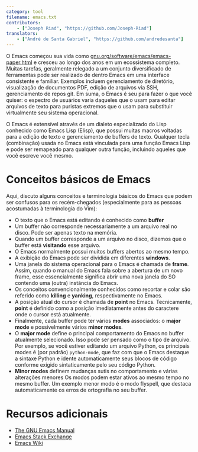```yaml
---
category: tool
filename: emacs.txt
contributors:
    - ["Joseph Riad", "https://github.com/Joseph-Riad"]
translators:
    - ["André de Santa Gabriel", "https://github.com/andredesanta"]
---
```


O Emacs começou sua vida como [gnu.org/software/emacs/emacs-paper.html](https://www.gnu.org/software/emacs/emacs-paper.html) e cresceu
ao longo dos anos em um ecossistema completo. Muitas tarefas, geralmente
relegado a um conjunto diversificado de ferramentas pode ser realizado de dentro
Emacs em uma interface consistente e familiar. Exemplos incluem
gerenciamento de diretório, visualização de documentos PDF, edição de arquivos via SSH, gerenciamento de
repos git. Em suma, o Emacs é seu para fazer
o que você quiser: o espectro de usuários varia daqueles que o usam para
editar arquivos de texto para puristas extremos que o usam para substituir virtualmente seu
sistema operacional.

O Emacs é extensível através de um dialeto especializado do Lisp conhecido como Emacs
Lisp (Elisp), que possui muitas macros voltadas para a edição de texto e
gerenciamento de buffers de texto. Qualquer tecla (combinação) usada no Emacs está vinculada
para uma função Emacs Lisp e pode ser remapeado para qualquer outra função,
incluindo aqueles que você escreve
você mesmo.

# Conceitos básicos de Emacs

Aqui, discuto alguns conceitos e terminologia básicos do Emacs que podem ser
confusos para os recém-chegados (especialmente para as pessoas acostumadas à terminologia do Vim):

  - O texto que o Emacs está editando é conhecido como **buffer**
  - Um buffer não corresponde necessariamente a um arquivo real no disco. Pode ser apenas texto na memória.
  - Quando um buffer corresponde a um arquivo no disco, dizemos que o buffer está **visitando** esse arquivo.
  - O Emacs normalmente possui muitos buffers abertos ao mesmo tempo.
  - A exibição do Emacs pode ser dividida em diferentes **windows**.
  - Uma janela do sistema operacional para o Emacs é chamada de **frame**. Assim, quando o manual do Emacs fala sobre a abertura de um novo frame, esse essencialmente significa abrir uma nova janela do SO contendo uma (outra) instância do Emacs.
  - Os conceitos convencionalmente conhecidos como recortar e colar são referido como **killing** e **yanking**, respectivamente no Emacs.
  - A posição atual do cursor é chamada de **point** no Emacs. Tecnicamente, **point** é definido como a posição imediatamente antes do caractere onde o cursor está atualmente.
  - Finalmente, cada buffer pode ter vários **modes** associados: o **major mode** e possivelmente vários **minor modes**.
  - O **major mode** define o principal comportamento do Emacs no buffer atualmente selecionado. Isso pode ser pensado como o tipo de arquivo. Por exemplo, se você estiver editando um arquivo Python, os principais modes é (por padrão) `python-mode`, que faz com que o Emacs destaque a sintaxe Python e idente automaticamente seus blocos de código conforme exigido sintaticamente pelo seu código Python.
  - **Minor modes** definem mudanças sutis no comportamento e várias alterações menores Os modos podem estar ativos ao mesmo tempo no mesmo buffer. Um exemplo menor modo é o modo flyspell, que destaca automaticamente os erros de ortografia no seu buffer.

# Recursos adicionais

  - [The GNU Emacs Manual](https://www.gnu.org/software/emacs/manual/emacs.html)
  - [Emacs Stack Exchange](https://emacs.stackexchange.com/)
  - [Emacs Wiki](https://www.emacswiki.org/emacs/EmacsWiki)
